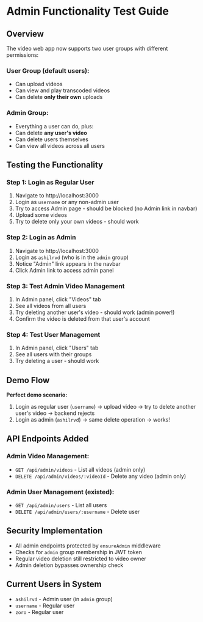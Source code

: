 # Admin Functionality Test Guide

## Overview
The video web app now supports two user groups with different permissions:

### User Group (default users):
- Can upload videos
- Can view and play transcoded videos  
- Can delete **only their own** uploads

### Admin Group:
- Everything a user can do, plus:
- Can delete **any user's video**
- Can delete users themselves
- Can view all videos across all users

## Testing the Functionality

### Step 1: Login as Regular User
1. Navigate to http://localhost:3000
2. Login as `username` or any non-admin user
3. Try to access Admin page - should be blocked (no Admin link in navbar)
4. Upload some videos
5. Try to delete only your own videos - should work

### Step 2: Login as Admin
1. Navigate to http://localhost:3000  
2. Login as `ashilrvd` (who is in the `admin` group)
3. Notice "Admin" link appears in the navbar
4. Click Admin link to access admin panel

### Step 3: Test Admin Video Management
1. In Admin panel, click "Videos" tab
2. See all videos from all users
3. Try deleting another user's video - should work (admin power!)
4. Confirm the video is deleted from that user's account

### Step 4: Test User Management
1. In Admin panel, click "Users" tab  
2. See all users with their groups
3. Try deleting a user - should work

## Demo Flow
**Perfect demo scenario:**
1. Login as regular user (`username`) → upload video → try to delete another user's video → backend rejects
2. Login as admin (`ashilrvd`) → same delete operation → works!

## API Endpoints Added

### Admin Video Management:
- `GET /api/admin/videos` - List all videos (admin only)
- `DELETE /api/admin/videos/:videoId` - Delete any video (admin only)

### Admin User Management (existed):
- `GET /api/admin/users` - List all users  
- `DELETE /api/admin/users/:username` - Delete user

## Security Implementation
- All admin endpoints protected by `ensureAdmin` middleware
- Checks for `admin` group membership in JWT token
- Regular video deletion still restricted to video owner
- Admin deletion bypasses ownership check

## Current Users in System
- `ashilrvd` - Admin user (in `admin` group)
- `username` - Regular user  
- `zoro` - Regular user